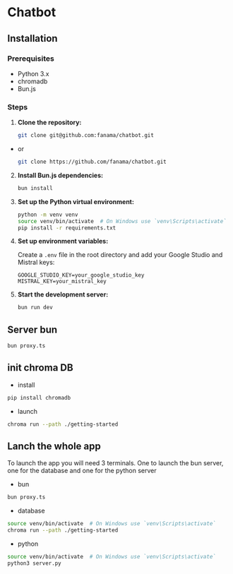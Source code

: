 # Chatbot

## Installation

### Prerequisites

- Python 3.x
- chromadb
- Bun.js

### Steps

1. **Clone the repository:**

   ```bash
   git clone git@github.com:fanama/chatbot.git
   ```

- or
  ```bash
  git clone https://github.com/fanama/chatbot.git
  ```

2. **Install Bun.js dependencies:**

   ```bash
   bun install
   ```

3. **Set up the Python virtual environment:**

   ```bash
   python -m venv venv
   source venv/bin/activate  # On Windows use `venv\Scripts\activate`
   pip install -r requirements.txt
   ```

4. **Set up environment variables:**

   Create a `.env` file in the root directory and add your Google Studio and Mistral keys:

   ```env
   GOOGLE_STUDIO_KEY=your_google_studio_key
   MISTRAL_KEY=your_mistral_key
   ```

5. **Start the development server:**

   ```bash
   bun run dev
   ```

## Server bun

```bash
bun proxy.ts
```

## init chroma DB

- install

```sh
pip install chromadb
```

- launch

```sh
chroma run --path ./getting-started
```

## Lanch the whole app

To launch the app you will need 3 terminals. One to launch the bun server, one for the database and one for the python server

- bun

```sh
bun proxy.ts
```

- database

```sh
source venv/bin/activate  # On Windows use `venv\Scripts\activate`
chroma run --path ./getting-started
```

- python

```sh
source venv/bin/activate  # On Windows use `venv\Scripts\activate`
python3 server.py
```
